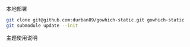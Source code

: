 本地部署
```sh
git clone git@github.com:durban89/gowhich-static.git gowhich-static
git submodule update --init
```

主题使用说明
